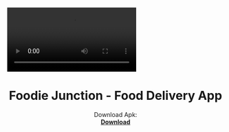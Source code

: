 ![Cover Video](App_recording.mp4)

<h1 align="center">
  Foodie Junction - Food Delivery App
</h1>

<p align="center">
  Download Apk: <br>
  <strong>
    <a href="https://github.com/iamshubhamkeshri/Food_delivery_app/blob/master/Foodie_junction.apk">Download</a>
  </strong>
</p>